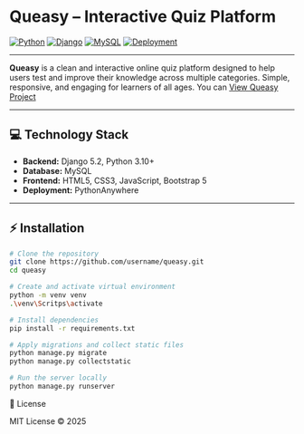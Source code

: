 # Queasy – Interactive Quiz Platform

[![Python](https://img.shields.io/badge/Python-3.10-blue?style=flat-square&logo=python)](https://www.python.org/)
[![Django](https://img.shields.io/badge/Django-5.2-green?style=flat-square&logo=django)](https://www.djangoproject.com/)
[![MySQL](https://img.shields.io/badge/MySQL-8-orange?style=flat-square&logo=mysql)](https://www.mysql.com/)
[![Deployment](https://img.shields.io/badge/Deployed-PythonAnywhere-brightgreen?style=flat-square&logo=python)](https://www.pythonanywhere.com/)

---

**Queasy** is a clean and interactive online quiz platform designed to help users test and improve their knowledge across multiple categories. Simple, responsive, and engaging for learners of all ages.
You can [View Queasy Project](https://iamsardordev.pythonanywhere.com/) 

---

## 💻 Technology Stack

- **Backend:** Django 5.2, Python 3.10+  
- **Database:** MySQL  
- **Frontend:** HTML5, CSS3, JavaScript, Bootstrap 5  
- **Deployment:** PythonAnywhere  

---

## ⚡ Installation

```bash
# Clone the repository
git clone https://github.com/username/queasy.git
cd queasy

# Create and activate virtual environment
python -m venv venv
.\venv\Scritps\activate

# Install dependencies
pip install -r requirements.txt

# Apply migrations and collect static files
python manage.py migrate
python manage.py collectstatic

# Run the server locally
python manage.py runserver
```
📜 License

MIT License © 2025
